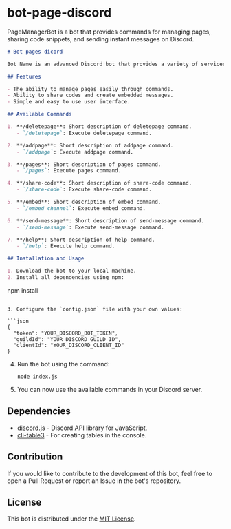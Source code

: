 # bot-page-discord
PageManagerBot is a bot that provides commands for managing pages, sharing code snippets, and sending instant messages on Discord.
```markdown
# Bot pages dicord

Bot Name is an advanced Discord bot that provides a variety of services and commands for your Discord server.

## Features

- The ability to manage pages easily through commands.
- Ability to share codes and create embedded messages.
- Simple and easy to use user interface.

## Available Commands

1. **/deletepage**: Short description of deletepage command.
   - `/deletepage`: Execute deletepage command.

2. **/addpage**: Short description of addpage command.
   - `/addpage`: Execute addpage command.

3. **/pages**: Short description of pages command.
   - `/pages`: Execute pages command.

4. **/share-code**: Short description of share-code command.
   - `/share-code`: Execute share-code command.

5. **/embed**: Short description of embed command.
   - `/embed channel`: Execute embed command.

6. **/send-message**: Short description of send-message command.
   - `/send-message`: Execute send-message command.

7. **/help**: Short description of help command.
   - `/help`: Execute help command.

## Installation and Usage

1. Download the bot to your local machine.
2. Install all dependencies using npm:

   ```
   npm install
   ```

3. Configure the `config.json` file with your own values:

   ```json
   {
     "token": "YOUR_DISCORD_BOT_TOKEN",
     "guildId": "YOUR_DISCORD_GUILD_ID",
     "clientId": "YOUR_DISCORD_CLIENT_ID"
   }
   ```

4. Run the bot using the command:

   ```
   node index.js
   ```

5. You can now use the available commands in your Discord server.

## Dependencies

- [discord.js](https://discord.js.org/) - Discord API library for JavaScript.
- [cli-table3](https://www.npmjs.com/package/cli-table3) - For creating tables in the console.

## Contribution

If you would like to contribute to the development of this bot, feel free to open a Pull Request or report an Issue in the bot's repository.

## License

This bot is distributed under the [MIT License](https://opensource.org/licenses/MIT).
```
